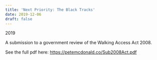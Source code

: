 ```yaml
---
title: 'Next Priority: The Black Tracks'
date: 2019-12-06
draft: false
---
```

2019

A submission to a government review of the Walking Access Act 2008.

See the full pdf here: https://petemcdonald.co/Sub2008Act.pdf
